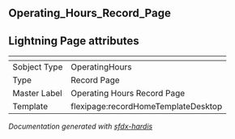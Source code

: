## Operating_Hours_Record_Page

## Lightning Page attributes

|<!-- -->|<!-- -->|
|:---|:---|
|Sobject Type|OperatingHours|
|Type| Record Page|
|Master Label|Operating Hours Record Page|
|Template|flexipage:recordHomeTemplateDesktop|




<!-- Page description -->


_Documentation generated with [sfdx-hardis](https://sfdx-hardis.cloudity.com)_
